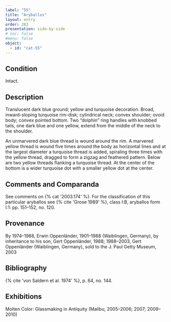 ```yaml
---
label: "55"
title: "Aryballos"
layout: entry
order: 283
presentation: side-by-side
# toc: false
#menu: false 
object:
  - id: "cat-55"
---
```


## Condition

Intact.

## Description

Translucent dark blue ground; yellow and turquoise decoration. Broad, inward-sloping turquoise rim-disk; cylindrical neck; convex shoulder; ovoid body; convex pointed bottom. Two “dolphin” ring handles with knobbed tails, one dark blue and one yellow, extend from the middle of the neck to the shoulder.

An unmarvered dark blue thread is wound around the rim. A marvered yellow thread is wound five times around the body as horizontal lines and at the largest diameter a turquoise thread is added, spiraling three times with the yellow thread, dragged to form a zigzag and feathered pattern. Below are two yellow threads flanking a turquoise thread. At the center of the bottom is a wider turquoise dot with a smaller yellow dot at the center.

## Comments and Comparanda

See comments on {% cat '2003.174' %}. For the classification of this particular aryballos see {% cite 'Grose 1989' %}, class I:B, aryballos form I:1: pp. 151–152, no. 120.

## Provenance

By 1974–1988, Erwin Oppenländer, 1901–1988 (Waiblingen, Germany), by inheritance to his son, Gert Oppenländer, 1988; 1988–2003, Gert Oppenländer (Waiblingen, Germany), sold to the J. Paul Getty Museum, 2003

## Bibliography

{% cite 'von Saldern et al. 1974' %}, p. 64, no. 144.

## Exhibitions

Molten Color: Glassmaking in Antiquity (Malibu, 2005–2006; 2007; 2009–2010)